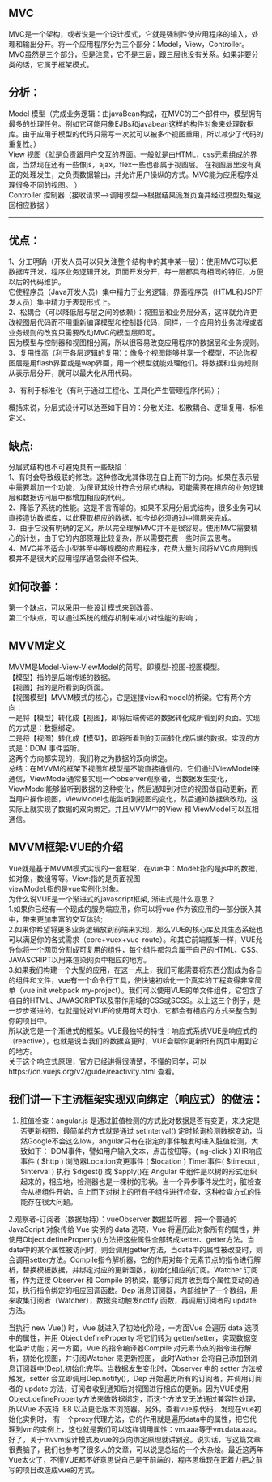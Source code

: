 ## MVC  
MVC是一个架构，或者说是一个设计模式，它就是强制性使应用程序的输入，处理和输出分开。将一个应用程序分为三个部分：Model，View，Controller。 MVC虽然是三个部分，但是注意，它不是三层，跟三层也没有关系。如果非要分类的话，它属于框架模式。  

## 分析：  

Model 模型（完成业务逻辑：由javaBean构成，在MVC的三个部件中，模型拥有最多的处理任务。例如它可能用象EJBs和javabean这样的构件对象来处理数据库。由于应用于模型的代码只需写一次就可以被多个视图重用，所以减少了代码的重复性。）  
View 视图（就是负责跟用户交互的界面。一般就是由HTML，css元素组成的界面，当然现在还有一些像js，ajax，flex一些也都属于视图层。 在视图层里没有真正的处理发生，之负责数据输出，并允许用户操纵的方式。MVC能为应用程序处理很多不同的视图。 ）  
Controller 控制器（接收请求—>调用模型—>根据结果派发页面并经过模型处理返回相应数据 ） 

--------------------------------------------------------------------------  

## 优点：
1、分工明确（开发人员可以只关注整个结构中的其中某一层）：使用MVC可以把数据库开发，程序业务逻辑开发，页面开发分开，每一层都具有相同的特征，方便以后的代码维护。  
它使程序员（Java开发人员）集中精力于业务逻辑，界面程序员（HTML和JSP开发人员）集中精力于表现形式上。    
2、松耦合（可以降低层与层之间的依赖）：视图层和业务层分离，这样就允许更改视图层代码而不用重新编译模型和控制器代码，同样，一个应用的业务流程或者业务规则的改变只需要改动MVC的模型层即可。  
因为模型与控制器和视图相分离，所以很容易改变应用程序的数据层和业务规则。   
3、复用性高（利于各层逻辑的复用）：像多个视图能够共享一个模型，不论你视图层是用flash界面或是wap界面，用一个模型就能处理他们。将数据和业务规则从表示层分开，就可以最大化从用代码。  

3、有利于标准化（有利于通过工程化、工具化产生管理程序代码）；  

概括来说，分层式设计可以达至如下目的：分散关注、松散耦合、逻辑复用、标准定义。  

## 缺点:    
分层式结构也不可避免具有一些缺陷：  
1、有时会导致级联的修改。这种修改尤其体现在自上而下的方向。如果在表示层中需要增加一个功能，为保证其设计符合分层式结构，可能需要在相应的业务逻辑层和数据访问层中都增加相应的代码。  
2、降低了系统的性能。这是不言而喻的。如果不采用分层式结构，很多业务可以直接造访数据库，以此获取相应的数据，如今却必须通过中间层来完成。  
3、由于它没有明确的定义，所以完全理解MVC并不是很容易。使用MVC需要精心的计划，由于它的内部原理比较复杂，所以需要花费一些时间去思考。  
4、MVC并不适合小型甚至中等规模的应用程序，花费大量时间将MVC应用到规模并不是很大的应用程序通常会得不偿失。   

## 如何改善：  
第一个缺点，可以采用一些设计模式来到改善。  
第二个缺点，可以通过系统的缓存机制来减小对性能的影响；  

## MVVM定义  
MVVM是Model-View-ViewModel的简写。即模型-视图-视图模型。  
【模型】指的是后端传递的数据。  
【视图】指的是所看到的页面。  
【视图模型】MVVM模式的核心，它是连接view和model的桥梁。它有两个方向：  
一是将【模型】转化成【视图】，即将后端传递的数据转化成所看到的页面。实现的方式是：数据绑定。  
二是将【视图】转化成【模型】，即将所看到的页面转化成后端的数据。实现的方式是：DOM 事件监听。  
这两个方向都实现的，我们称之为数据的双向绑定。  
总结：在MVVM的框架下视图和模型是不能直接通信的。它们通过ViewModel来通信，ViewModel通常要实现一个observer观察者，当数据发生变化，ViewModel能够监听到数据的这种变化，然后通知到对应的视图做自动更新，而当用户操作视图，ViewModel也能监听到视图的变化，然后通知数据做改动，这实际上就实现了数据的双向绑定。并且MVVM中的View 和 ViewModel可以互相通信。  

## MVVM框架:VUE的介绍  
Vue就是基于MVVM模式实现的一套框架，在vue中：Model:指的是js中的数据，如对象，数组等等。View:指的是页面视图  
viewModel:指的是vue实例化对象。  
为什么说VUE是一个渐进式的javascript框架, 渐进式是什么意思？  
1.如果你已经有一个现成的服务端应用，你可以将vue 作为该应用的一部分嵌入其中，带来更加丰富的交互体验;  
2.如果你希望将更多业务逻辑放到前端来实现，那么VUE的核心库及其生态系统也可以满足你的各式需求（core+vuex+vue-route）。和其它前端框架一样，VUE允许你将一个网页分割成可复用的组件，每个组件都包含属于自己的HTML、CSS、JAVASCRIPT以用来渲染网页中相应的地方。  
3.如果我们构建一个大型的应用，在这一点上，我们可能需要将东西分割成为各自的组件和文件，vue有一个命令行工具，使快速初始化一个真实的工程变得非常简单（vue init webpack my-project）。我们可以使用VUE的单文件组件，它包含了各自的HTML、JAVASCRIPT以及带作用域的CSS或SCSS。以上这三个例子，是一步步递进的，也就是说对VUE的使用可大可小，它都会有相应的方式来整合到你的项目中。  
所以说它是一个渐进式的框架。VUE最独特的特性：响应式系统VUE是响应式的（reactive），也就是说当我们的数据变更时，VUE会帮你更新所有网页中用到它的地方。  
关于这个响应式原理，官方已经讲得很清楚，不懂的同学，可以https://cn.vuejs.org/v2/guide/reactivity.html 查看。  

## 我们讲一下主流框架实现双向绑定（响应式）的做法：  

1. 脏值检查：angular.js 是通过脏值检测的方式比对数据是否有变更，来决定是否更新视图，最简单的方式就是通过 setInterval() 定时轮询检测数据变动，当然Google不会这么low，angular只有在指定的事件触发时进入脏值检测，大致如下： DOM事件，譬如用户输入文本，点击按钮等。( ng-click ) XHR响应事件 ( $http ) 浏览器Location变更事件 ( $location ) Timer事件( $timeout , $interval ) 执行 $digest() 或 $apply()在 Angular 中组件是以树的形式组织起来的，相应地，检测器也是一棵树的形状。当一个异步事件发生时，脏检查会从根组件开始，自上而下对树上的所有子组件进行检查，这种检查方式的性能存在很大问题。  

2.观察者-订阅者（数据劫持）：vueObserver 数据监听器，把一个普通的 JavaScript 对象传给 Vue 实例的 data 选项，Vue 将遍历此对象所有的属性，并使用Object.defineProperty()方法把这些属性全部转成setter、getter方法。当data中的某个属性被访问时，则会调用getter方法，当data中的属性被改变时，则会调用setter方法。Compile指令解析器，它的作用对每个元素节点的指令进行解析，替换模板数据，并绑定对应的更新函数，初始化相应的订阅。Watcher 订阅者，作为连接 Observer 和 Compile 的桥梁，能够订阅并收到每个属性变动的通知，执行指令绑定的相应回调函数。Dep 消息订阅器，内部维护了一个数组，用来收集订阅者（Watcher），数据变动触发notify 函数，再调用订阅者的 update 方法。  

当执行 new Vue() 时，Vue 就进入了初始化阶段，一方面Vue 会遍历 data 选项中的属性，并用 Object.defineProperty 将它们转为 getter/setter，实现数据变化监听功能；另一方面，Vue 的指令编译器Compile 对元素节点的指令进行解析，初始化视图，并订阅Watcher 来更新视图， 此时Wather 会将自己添加到消息订阅器中(Dep),初始化完毕。当数据发生变化时，Observer 中的 setter 方法被触发，setter 会立即调用Dep.notify()，Dep 开始遍历所有的订阅者，并调用订阅者的 update 方法，订阅者收到通知后对视图进行相应的更新。因为VUE使用Object.defineProperty方法来做数据绑定，而这个方法又无法通过兼容性处理，所以Vue 不支持 IE8 以及更低版本浏览器。另外，查看vue原代码，发现在vue初始化实例时， 有一个proxy代理方法，它的作用就是遍历data中的属性，把它代理到vm的实例上，这也就是我们可以这样调用属性：vm.aaa等于vm.data.aaa。好了，关于mvvm设计模式及vue的双向绑定原理就讲到这。说实话，写这篇文章很费脑子，我们也参考了很多人的文章，可以说是总结的一个大杂烩。最近这两年Vue太火了，不懂VUE都不好意思说自己是干前端的，程序思维现在正着力把之前写的项目改造成vue的方式。  